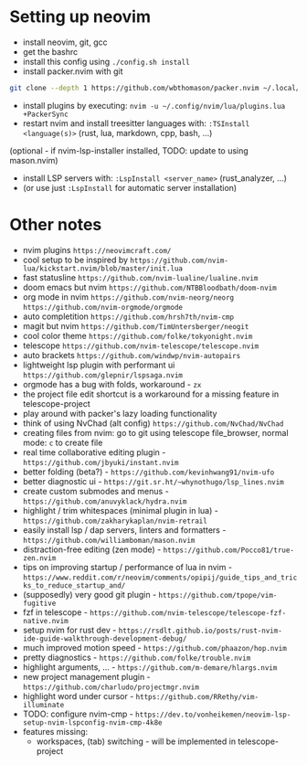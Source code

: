# Setting up neovim
- install neovim, git, gcc
- get the bashrc
- install this config using `./config.sh install`
- install packer.nvim with git
```bash
git clone --depth 1 https://github.com/wbthomason/packer.nvim ~/.local/share/nvim/site/pack/packer/start/packer.nvim-lua
```
- install plugins by executing: `nvim -u ~/.config/nvim/lua/plugins.lua +PackerSync`
- restart nvim and install treesitter languages with: `:TSInstall <language(s)>` (rust, lua, markdown, cpp, bash, ...)

(optional - if nvim-lsp-installer installed, TODO: update to using mason.nvim)
- install LSP servers with: `:LspInstall <server_name>` (rust_analyzer, ...)
- (or use just `:LspInstall` for automatic server installation)

# Other notes
- nvim plugins `https://neovimcraft.com/`
- cool setup to be inspired by `https://github.com/nvim-lua/kickstart.nvim/blob/master/init.lua`
- fast statusline `https://github.com/nvim-lualine/lualine.nvim`
- doom emacs but nvim `https://github.com/NTBBloodbath/doom-nvim`
- org mode in nvim `https://github.com/nvim-neorg/neorg`
	`https://github.com/nvim-orgmode/orgmode`
- auto completition `https://github.com/hrsh7th/nvim-cmp`
- magit but nvim `https://github.com/TimUntersberger/neogit`
- cool color theme `https://github.com/folke/tokyonight.nvim`
- telescope `https://github.com/nvim-telescope/telescope.nvim`
- auto brackets `https://github.com/windwp/nvim-autopairs`
- lightweight lsp plugin with performant ui `https://github.com/glepnir/lspsaga.nvim`
- orgmode has a bug with folds, workaround - `zx`
- the project file edit shortcut is a workaround for a missing feature in telescope-project
- play around with packer's lazy loading functionality
- think of using NvChad (alt config) `https://github.com/NvChad/NvChad`
- creating files from nvim: go to git using telescope file_browser, normal mode: `c` to create file
- real time collaborative editing plugin - `https://github.com/jbyuki/instant.nvim`
- better folding (beta?) - `https://github.com/kevinhwang91/nvim-ufo`
- better diagnostic ui - `https://git.sr.ht/~whynothugo/lsp_lines.nvim`
- create custom submodes and menus - `https://github.com/anuvyklack/hydra.nvim`
- highlight / trim whitespaces (minimal plugin in lua) - `https://github.com/zakharykaplan/nvim-retrail`
- easily install lsp / dap servers, linters and formatters - `https://github.com/williamboman/mason.nvim`
- distraction-free editing (zen mode) - `https://github.com/Pocco81/true-zen.nvim`
- tips on improving startup / performance of lua in nvim - `https://www.reddit.com/r/neovim/comments/opipij/guide_tips_and_tricks_to_reduce_startup_and/`
- (supposedly) very good git plugin - `https://github.com/tpope/vim-fugitive`
- fzf in telescope - `https://github.com/nvim-telescope/telescope-fzf-native.nvim`
- setup nvim for rust dev - `https://rsdlt.github.io/posts/rust-nvim-ide-guide-walkthrough-development-debug/`
- much improved motion speed - `https://github.com/phaazon/hop.nvim`
- pretty diagnostics - `https://github.com/folke/trouble.nvim`
- highlight arguments, ... - `https://github.com/m-demare/hlargs.nvim`
- new project management plugin - `https://github.com/charludo/projectmgr.nvim`
- highlight word under cursor - `https://github.com/RRethy/vim-illuminate`
- TODO: configure nvim-cmp - `https://dev.to/vonheikemen/neovim-lsp-setup-nvim-lspconfig-nvim-cmp-4k8e`
- features missing:
	- workspaces, (tab) switching - will be implemented in telescope-project

